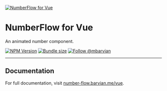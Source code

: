 [![NumberFlow for Vue](https://number-flow.barvian.me/preview.webp)](https://number-flow.barvian.me/vue)

# NumberFlow for Vue

An animated number component.

[![NPM Version](https://img.shields.io/npm/v/@number-flow/vue.svg)](https://npmjs.com/package/@number-flow/vue)
[![Bundle size](https://badgen.net/bundlephobia/minzip/@number-flow/vue@latest)](https://bundlephobia.com/package/@number-flow/vue@latest)
[![Follow @mbarvian](https://img.shields.io/twitter/follow/mbarvian.svg?style=social&label=Follow)](https://x.com/mbarvian)

---

## Documentation

For full documentation, visit [number-flow.barvian.me/vue](https://number-flow.barvian.me/vue).
